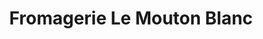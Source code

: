 ---
title: "Fromagerie Le Mouton Blanc"
url: /la-pocatiere/fromagerie-le-mouton-blanc/
shop: cheese
---